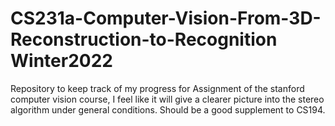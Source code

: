 # CS231a-Computer-Vision-From-3D-Reconstruction-to-Recognition Winter2022

Repository to keep track of my progress for Assignment of the stanford computer vision course, I feel like it will give a clearer picture into the stereo algorithm under general conditions. Should be a good supplement to CS194.



